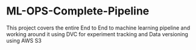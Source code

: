 # ML-OPS-Complete-Pipeline
This project covers the entire End to End to machine learning pipeline and working around it using DVC for experiment tracking and Data versioning using AWS S3
